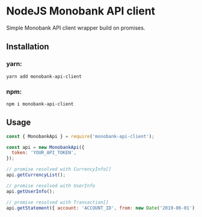 # NodeJS Monobank API client

Simple Monobank API client wrapper build on promises.

## Installation

### yarn:

```
yarn add monobank-api-client
```

### npm:

```
npm i monobank-api-client
```

## Usage

```javascript
const { MonobankApi } = require('monobank-api-client');

const api = new MonobankApi({
  token: 'YOUR_API_TOKEN',
});

// promise resolved with CurrencyInfo[]
api.getCurrencyList();

// promise resolved with UserInfo
api.getUserInfo();

// promise resolved with Transaction[]
api.getStatement({ account: 'ACCOUNT_ID', from: new Date('2019-06-01'), to: new Date('2019-06-28') });
```
